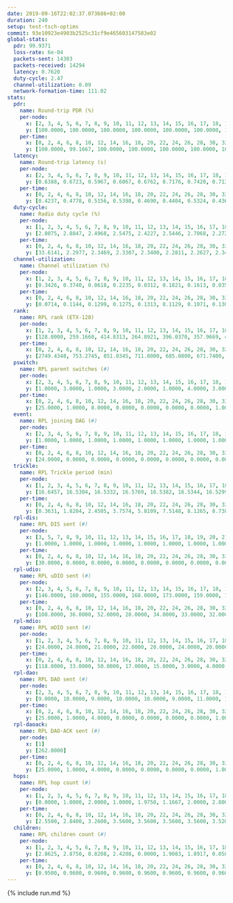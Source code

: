 ```yaml
---
date: 2019-09-16T22:02:37.073686+02:00
duration: 240
setup: test-tsch-optims
commit: 93e10923e4903b2525c31cf9e465603147583e02
global-stats:
  pdr: 99.9371
  loss-rate: 6e-04
  packets-sent: 14303
  packets-received: 14294
  latency: 0.7620
  duty-cycle: 2.47
  channel-utilization: 0.09
  network-formation-time: 111.02
stats:
  pdr:
    name: Round-trip PDR (%)
    per-node:
      x: [2, 3, 4, 5, 6, 7, 8, 9, 10, 11, 12, 13, 14, 15, 16, 17, 18, 19, 20, 21, 22, 23, 24, 25]
      y: [100.0000, 100.0000, 100.0000, 100.0000, 100.0000, 100.0000, 100.0000, 100.0000, 100.0000, 100.0000, 100.0000, 100.0000, 100.0000, 100.0000, 100.0000, 100.0000, 100.0000, 100.0000, 100.0000, 99.8302, 100.0000, 100.0000, 98.5940, 100.0000]
    per-time:
      x: [0, 2, 4, 6, 8, 10, 12, 14, 16, 18, 20, 22, 24, 26, 28, 30, 32, 34, 36, 38, 40, 42, 44, 46, 48, 50, 52, 54, 56, 58, 60, 62, 64, 66, 68, 70, 72, 74, 76, 78, 80, 82, 84, 86, 88, 90, 92, 94, 96, 98, 100, 102, 104, 106, 108, 110, 112, 114, 116, 118, 120, 122, 124, 126, 128, 130, 132, 134, 136, 138, 140, 142, 144, 146, 148, 150, 152, 154, 156, 158, 160, 162, 164, 166, 168, 170, 172, 174, 176, 178, 180, 182, 184, 186, 188, 190, 192, 194, 196, 198, 200, 202, 204, 206, 208, 210, 212, 214, 216, 218, 220, 222, 224, 226, 228, 230, 232, 234, 236, 238, 240]
      y: [100.0000, 99.1667, 100.0000, 100.0000, 100.0000, 100.0000, 100.0000, 100.0000, 100.0000, 100.0000, 100.0000, 100.0000, 100.0000, 100.0000, 100.0000, 100.0000, 100.0000, 100.0000, 100.0000, 100.0000, 100.0000, 100.0000, 100.0000, 100.0000, 100.0000, 100.0000, 100.0000, 100.0000, 100.0000, 100.0000, 100.0000, 100.0000, 100.0000, 100.0000, 100.0000, 100.0000, 100.0000, 100.0000, 100.0000, 100.0000, 100.0000, 100.0000, 100.0000, 100.0000, 100.0000, 100.0000, 100.0000, 100.0000, 100.0000, 100.0000, 100.0000, 100.0000, 100.0000, 100.0000, 100.0000, 100.0000, 100.0000, 100.0000, 100.0000, 100.0000, 100.0000, 100.0000, 100.0000, 98.3333, 97.5000, 97.5000, 100.0000, 100.0000, 100.0000, 100.0000, 100.0000, 100.0000, 100.0000, 100.0000, 100.0000, 100.0000, 100.0000, 100.0000, 100.0000, 100.0000, 100.0000, 100.0000, 100.0000, 100.0000, 100.0000, 100.0000, 100.0000, 100.0000, 100.0000, 100.0000, 100.0000, 100.0000, 100.0000, 100.0000, 100.0000, 100.0000, 100.0000, 100.0000, 100.0000, 100.0000, 100.0000, 100.0000, 100.0000, 100.0000, 100.0000, 100.0000, 100.0000, 100.0000, 100.0000, 100.0000, 100.0000, 100.0000, 100.0000, 100.0000, 100.0000, 100.0000, 100.0000, 100.0000, 100.0000, 100.0000, null]
  latency:
    name: Round-trip latency (s)
    per-node:
      x: [2, 3, 4, 5, 6, 7, 8, 9, 10, 11, 12, 13, 14, 15, 16, 17, 18, 19, 20, 21, 22, 23, 24, 25]
      y: [0.6388, 0.6723, 0.5967, 0.6067, 0.6762, 0.7176, 0.7420, 0.7132, 0.6393, 0.7410, 0.7205, 0.7112, 0.6799, 0.7076, 0.7923, 0.7607, 0.8233, 0.7923, 0.9306, 0.8401, 0.9161, 1.0016, 0.9609, 0.9215]
    per-time:
      x: [0, 2, 4, 6, 8, 10, 12, 14, 16, 18, 20, 22, 24, 26, 28, 30, 32, 34, 36, 38, 40, 42, 44, 46, 48, 50, 52, 54, 56, 58, 60, 62, 64, 66, 68, 70, 72, 74, 76, 78, 80, 82, 84, 86, 88, 90, 92, 94, 96, 98, 100, 102, 104, 106, 108, 110, 112, 114, 116, 118, 120, 122, 124, 126, 128, 130, 132, 134, 136, 138, 140, 142, 144, 146, 148, 150, 152, 154, 156, 158, 160, 162, 164, 166, 168, 170, 172, 174, 176, 178, 180, 182, 184, 186, 188, 190, 192, 194, 196, 198, 200, 202, 204, 206, 208, 210, 212, 214, 216, 218, 220, 222, 224, 226, 228, 230, 232, 234, 236, 238, 240]
      y: [0.4237, 0.4778, 0.5156, 0.5398, 0.4690, 0.4404, 0.5324, 0.4363, 0.4136, 0.4524, 0.4457, 0.4129, 0.4146, 0.4043, 0.4595, 0.4392, 0.4535, 0.4494, 0.3941, 0.4033, 0.3672, 0.3727, 0.3774, 0.3742, 0.3362, 0.4006, 0.3920, 0.3874, 0.3972, 0.4224, 0.3961, 0.3857, 0.4124, 0.4012, 0.3975, 0.3870, 0.3620, 0.3639, 0.3807, 0.3624, 0.3923, 0.4252, 0.3468, 0.3957, 0.4213, 0.3535, 0.3385, 0.3642, 0.3772, 0.3648, 0.3653, 0.3996, 0.3862, 0.5168, 0.4865, 0.4339, 0.3833, 0.3582, 0.3810, 0.6664, 0.6201, 0.4553, 0.4146, 0.3656, 0.3824, 0.9193, 1.1141, 0.7225, 0.5272, 0.4779, 0.4938, 0.9670, 1.3010, 1.2904, 1.0002, 0.6211, 0.5787, 0.9817, 1.2919, 1.3067, 1.3176, 1.2352, 0.9490, 1.0454, 1.2889, 1.3106, 1.3106, 1.2949, 1.3014, 1.2821, 1.2909, 1.3193, 1.2772, 1.2979, 1.2878, 1.3168, 1.2832, 1.3160, 1.2814, 1.2759, 1.3081, 1.2872, 1.2954, 1.3167, 1.2903, 1.2725, 1.2791, 1.2849, 1.2962, 1.2960, 1.2963, 1.3116, 1.2902, 1.2977, 1.2925, 1.3034, 1.3130, 1.2991, 1.3238, 1.2553, null]
  duty-cycle:
    name: Radio duty cycle (%)
    per-node:
      x: [1, 2, 3, 4, 5, 6, 7, 8, 9, 10, 11, 12, 13, 14, 15, 16, 17, 18, 19, 20, 21, 22, 23, 24, 25]
      y: [2.8075, 2.8847, 2.4968, 2.5475, 2.4227, 2.5446, 2.7068, 2.2726, 2.2339, 2.3476, 2.3713, 2.2348, 2.6297, 2.2539, 2.5236, 2.5179, 2.4240, 2.4898, 2.6392, 2.5761, 2.4375, 2.6333, 2.5461, 2.3640, 2.6091]
    per-time:
      x: [0, 2, 4, 6, 8, 10, 12, 14, 16, 18, 20, 22, 24, 26, 28, 30, 32, 34, 36, 38, 40, 42, 44, 46, 48, 50, 52, 54, 56, 58, 60, 62, 64, 66, 68, 70, 72, 74, 76, 78, 80, 82, 84, 86, 88, 90, 92, 94, 96, 98, 100, 102, 104, 106, 108, 110, 112, 114, 116, 118, 120, 122, 124, 126, 128, 130, 132, 134, 136, 138, 140, 142, 144, 146, 148, 150, 152, 154, 156, 158, 160, 162, 164, 166, 168, 170, 172, 174, 176, 178, 180, 182, 184, 186, 188, 190, 192, 194, 196, 198, 200, 202, 204, 206, 208, 210, 212, 214, 216, 218, 220, 222, 224, 226, 228, 230, 232, 234, 236, 238, 240]
      y: [33.6141, 2.2977, 2.3469, 2.3307, 2.3400, 2.2811, 2.2627, 2.3416, 2.2916, 2.2633, 2.2789, 2.2811, 2.2464, 2.2597, 2.2836, 2.2882, 2.2956, 2.2739, 2.2801, 2.2419, 2.2561, 2.2475, 2.2535, 2.2379, 2.2637, 2.2289, 2.2559, 2.2496, 2.2385, 2.2567, 2.2407, 2.2447, 2.2418, 2.2459, 2.2425, 2.2442, 2.2332, 2.2262, 2.2362, 2.2697, 2.2386, 2.2521, 2.2508, 2.2510, 2.2446, 2.2495, 2.2312, 2.2248, 2.2199, 2.2180, 2.2323, 2.2386, 2.2516, 2.2209, 2.2391, 2.2297, 2.2431, 2.2450, 2.2279, 2.2295, 2.2161, 2.2289, 2.4213, 2.3271, 2.3334, 2.3351, 2.2652, 2.2701, 2.2272, 2.2416, 2.2391, 2.2357, 2.2309, 2.2232, 2.2226, 2.2308, 2.2364, 2.2144, 2.2250, 2.2212, 2.2333, 2.2337, 2.2190, 2.2306, 2.2373, 2.2246, 2.2324, 2.2338, 2.2230, 2.2324, 2.2303, 2.2104, 2.2326, 2.2168, 2.2305, 2.2367, 2.2332, 2.2132, 2.2433, 2.2103, 2.2308, 2.2185, 2.2282, 2.2255, 2.2374, 2.2199, 2.2101, 2.2253, 2.2068, 2.2158, 2.2343, 2.2256, 2.2308, 2.2197, 2.2132, 2.2312, 2.2309, 2.2329, 2.2305, 2.2415, null]
  channel-utilization:
    name: Channel utilization (%)
    per-node:
      x: [1, 2, 3, 4, 5, 6, 7, 8, 9, 10, 11, 12, 13, 14, 15, 16, 17, 18, 19, 20, 21, 22, 23, 24, 25]
      y: [0.3426, 0.3740, 0.0618, 0.2235, 0.0312, 0.1821, 0.1613, 0.0357, 0.0327, 0.1055, 0.0335, 0.0407, 0.1199, 0.0322, 0.1561, 0.1028, 0.0411, 0.0915, 0.0860, 0.0469, 0.0515, 0.0416, 0.0342, 0.0597, 0.0354]
    per-time:
      x: [0, 2, 4, 6, 8, 10, 12, 14, 16, 18, 20, 22, 24, 26, 28, 30, 32, 34, 36, 38, 40, 42, 44, 46, 48, 50, 52, 54, 56, 58, 60, 62, 64, 66, 68, 70, 72, 74, 76, 78, 80, 82, 84, 86, 88, 90, 92, 94, 96, 98, 100, 102, 104, 106, 108, 110, 112, 114, 116, 118, 120, 122, 124, 126, 128, 130, 132, 134, 136, 138, 140, 142, 144, 146, 148, 150, 152, 154, 156, 158, 160, 162, 164, 166, 168, 170, 172, 174, 176, 178, 180, 182, 184, 186, 188, 190, 192, 194, 196, 198, 200, 202, 204, 206, 208, 210, 212, 214, 216, 218, 220, 222, 224, 226, 228, 230, 232, 234, 236, 238, 240]
      y: [0.0714, 0.1144, 0.1299, 0.1275, 0.1313, 0.1129, 0.1071, 0.1308, 0.1103, 0.1098, 0.1129, 0.1149, 0.1007, 0.1080, 0.1099, 0.1151, 0.1165, 0.1115, 0.1139, 0.1015, 0.1042, 0.1003, 0.1000, 0.0943, 0.1031, 0.1002, 0.1038, 0.1050, 0.1013, 0.1079, 0.1020, 0.1031, 0.1008, 0.1016, 0.1015, 0.1007, 0.0976, 0.0941, 0.0963, 0.1089, 0.0975, 0.0988, 0.1044, 0.1011, 0.1023, 0.1015, 0.0933, 0.0946, 0.0912, 0.0992, 0.0941, 0.1004, 0.0971, 0.0948, 0.0996, 0.0958, 0.1001, 0.0993, 0.0970, 0.0963, 0.0926, 0.0942, 0.2005, 0.0877, 0.0477, 0.0404, 0.1024, 0.1055, 0.0935, 0.0997, 0.0997, 0.1004, 0.0980, 0.0955, 0.0930, 0.0987, 0.0975, 0.0911, 0.0957, 0.0969, 0.0991, 0.0978, 0.0936, 0.0967, 0.0995, 0.0944, 0.0990, 0.0983, 0.0990, 0.0990, 0.0971, 0.0928, 0.0971, 0.0918, 0.0963, 0.0984, 0.0998, 0.0897, 0.0990, 0.0895, 0.0966, 0.0907, 0.0955, 0.0936, 0.0976, 0.0916, 0.0899, 0.0965, 0.0902, 0.0921, 0.0989, 0.0963, 0.0953, 0.0921, 0.0923, 0.0969, 0.0959, 0.0968, 0.0976, 0.0976, null]
  rank:
    name: RPL rank (ETX-128)
    per-node:
      x: [1, 2, 3, 4, 5, 6, 7, 8, 9, 10, 11, 12, 13, 14, 15, 16, 17, 18, 19, 20, 21, 22, 23, 24, 25]
      y: [128.0000, 259.1660, 414.8313, 264.8921, 396.0370, 357.9669, 411.5768, 527.8033, 570.9547, 405.6805, 846.4815, 522.4590, 540.2327, 571.6214, 528.8880, 625.3415, 659.3306, 768.6024, 692.3089, 818.2874, 1072.7222, 811.0927, 935.2680, 30979.5445, 946.2742]
    per-time:
      x: [0, 2, 4, 6, 8, 10, 12, 14, 16, 18, 20, 22, 24, 26, 28, 30, 32, 34, 36, 38, 40, 42, 44, 46, 48, 50, 52, 54, 56, 58, 60, 62, 64, 66, 68, 70, 72, 74, 76, 78, 80, 82, 84, 86, 88, 90, 92, 94, 96, 98, 100, 102, 104, 106, 108, 110, 112, 114, 116, 118, 120, 122, 124, 126, 128, 130, 132, 134, 136, 138, 140, 142, 144, 146, 148, 150, 152, 154, 156, 158, 160, 162, 164, 166, 168, 170, 172, 174, 176, 178, 180, 182, 184, 186, 188, 190, 192, 194, 196, 198, 200, 202, 204, 206, 208, 210, 212, 214, 216, 218, 220, 222, 224, 226, 228, 230, 232, 234, 236, 238, 240]
      y: [2749.4348, 753.2745, 851.0345, 711.8000, 685.0800, 671.7400, 665.2000, 673.4314, 666.9804, 663.5882, 637.7000, 632.2549, 617.8431, 619.1731, 605.5882, 613.5000, 633.9804, 628.8000, 628.2800, 633.4600, 638.0182, 614.1400, 610.0196, 606.8600, 617.8600, 630.3889, 617.4800, 617.1176, 609.1600, 616.5000, 600.4200, 603.1636, 572.0000, 585.7200, 602.8800, 599.3600, 610.2600, 604.7059, 614.7500, 624.9273, 604.1961, 592.4400, 619.9608, 605.6000, 604.5000, 588.2200, 586.7059, 584.6346, 584.8600, 568.4200, 560.6400, 553.1373, 557.5600, 564.4615, 549.0000, 530.2600, 527.0196, 526.5098, 523.0000, 533.3200, 535.9800, 543.6400, 539.0196, 741.1062, 23782.6707, 60146.4957, 37606.0789, 566.6471, 540.7600, 547.0392, 546.0400, 555.7255, 553.3800, 542.0800, 538.3000, 536.4423, 525.4200, 523.6400, 527.7000, 526.1400, 529.5000, 528.2400, 528.6275, 531.3200, 536.2200, 529.3600, 533.6471, 530.7400, 533.3333, 535.1961, 543.9804, 541.0600, 548.5200, 546.0769, 528.9800, 524.6471, 527.0600, 531.6731, 543.8800, 562.4400, 560.3200, 544.9800, 533.2800, 550.8800, 559.5882, 535.8824, 547.4717, 538.2500, 525.9808, 527.1600, 528.5000, 528.7800, 533.5600, 541.6400, 555.7059, 544.2692, 558.0000, 567.6471, 578.2500, 567.4314, 911.0000]
  pswitch:
    name: RPL parent switches (#)
    per-node:
      x: [2, 3, 4, 5, 6, 7, 8, 9, 10, 11, 12, 13, 14, 15, 16, 17, 18, 19, 20, 21, 22, 23, 24, 25]
      y: [1.0000, 3.0000, 1.0000, 3.0000, 2.0000, 1.0000, 4.0000, 3.0000, 1.0000, 3.0000, 4.0000, 5.0000, 3.0000, 1.0000, 6.0000, 5.0000, 14.0000, 7.0000, 8.0000, 12.0000, 9.0000, 11.0000, 5.0000, 9.0000]
    per-time:
      x: [0, 2, 4, 6, 8, 10, 12, 14, 16, 18, 20, 22, 24, 26, 28, 30, 32, 34, 36, 38, 40, 42, 44, 46, 48, 50, 52, 54, 56, 58, 60, 62, 64, 66, 68, 70, 72, 74, 76, 78, 80, 82, 84, 86, 88, 90, 92, 94, 96, 98, 100, 102, 104, 106, 108, 110, 112, 114, 116, 118, 120, 122, 124, 126, 128, 130, 132, 134, 136, 138, 140, 142, 144, 146, 148, 150, 152, 154, 156, 158, 160, 162, 164, 166, 168, 170, 172, 174, 176, 178, 180, 182, 184, 186, 188, 190, 192, 194, 196, 198, 200, 202, 204, 206, 208, 210, 212, 214, 216, 218, 220, 222, 224, 226, 228, 230, 232, 234, 236, 238]
      y: [25.0000, 1.0000, 8.0000, 0.0000, 0.0000, 0.0000, 0.0000, 1.0000, 1.0000, 1.0000, 0.0000, 1.0000, 1.0000, 2.0000, 1.0000, 0.0000, 1.0000, 0.0000, 0.0000, 0.0000, 5.0000, 0.0000, 1.0000, 0.0000, 0.0000, 4.0000, 0.0000, 1.0000, 0.0000, 2.0000, 0.0000, 5.0000, 1.0000, 0.0000, 0.0000, 0.0000, 0.0000, 1.0000, 2.0000, 5.0000, 1.0000, 0.0000, 1.0000, 0.0000, 2.0000, 0.0000, 1.0000, 2.0000, 0.0000, 0.0000, 0.0000, 1.0000, 0.0000, 2.0000, 2.0000, 0.0000, 1.0000, 1.0000, 2.0000, 0.0000, 0.0000, 0.0000, 1.0000, 0.0000, 1.0000, 0.0000, 1.0000, 1.0000, 0.0000, 1.0000, 0.0000, 1.0000, 0.0000, 0.0000, 0.0000, 2.0000, 0.0000, 0.0000, 0.0000, 0.0000, 0.0000, 0.0000, 1.0000, 0.0000, 0.0000, 0.0000, 1.0000, 0.0000, 1.0000, 1.0000, 1.0000, 0.0000, 0.0000, 2.0000, 0.0000, 1.0000, 0.0000, 2.0000, 0.0000, 0.0000, 0.0000, 0.0000, 0.0000, 0.0000, 1.0000, 1.0000, 3.0000, 2.0000, 2.0000, 0.0000, 0.0000, 0.0000, 0.0000, 0.0000, 1.0000, 2.0000, 1.0000, 1.0000, 2.0000, 1.0000]
  event:
    name: RPL joining DAG (#)
    per-node:
      x: [2, 3, 4, 5, 6, 7, 8, 9, 10, 11, 12, 13, 14, 15, 16, 17, 18, 19, 20, 21, 22, 23, 24, 25]
      y: [1.0000, 1.0000, 1.0000, 1.0000, 1.0000, 1.0000, 1.0000, 1.0000, 1.0000, 1.0000, 1.0000, 1.0000, 1.0000, 1.0000, 1.0000, 1.0000, 1.0000, 1.0000, 1.0000, 1.0000, 1.0000, 1.0000, 2.0000, 1.0000]
    per-time:
      x: [0, 2, 4, 6, 8, 10, 12, 14, 16, 18, 20, 22, 24, 26, 28, 30, 32, 34, 36, 38, 40, 42, 44, 46, 48, 50, 52, 54, 56, 58, 60, 62, 64, 66, 68, 70, 72, 74, 76, 78, 80, 82, 84, 86, 88, 90, 92, 94, 96, 98, 100, 102, 104, 106, 108, 110, 112, 114, 116, 118, 120, 122, 124, 126, 128, 130, 132, 134]
      y: [24.0000, 0.0000, 0.0000, 0.0000, 0.0000, 0.0000, 0.0000, 0.0000, 0.0000, 0.0000, 0.0000, 0.0000, 0.0000, 0.0000, 0.0000, 0.0000, 0.0000, 0.0000, 0.0000, 0.0000, 0.0000, 0.0000, 0.0000, 0.0000, 0.0000, 0.0000, 0.0000, 0.0000, 0.0000, 0.0000, 0.0000, 0.0000, 0.0000, 0.0000, 0.0000, 0.0000, 0.0000, 0.0000, 0.0000, 0.0000, 0.0000, 0.0000, 0.0000, 0.0000, 0.0000, 0.0000, 0.0000, 0.0000, 0.0000, 0.0000, 0.0000, 0.0000, 0.0000, 0.0000, 0.0000, 0.0000, 0.0000, 0.0000, 0.0000, 0.0000, 0.0000, 0.0000, 0.0000, 0.0000, 0.0000, 0.0000, 1.0000, 0.0000]
  trickle:
    name: RPL Trickle period (min)
    per-node:
      x: [1, 2, 3, 4, 5, 6, 7, 8, 9, 10, 11, 12, 13, 14, 15, 16, 17, 18, 19, 20, 21, 22, 23, 24, 25]
      y: [16.6457, 16.5304, 16.5332, 16.5769, 16.5382, 16.5344, 16.5299, 16.4640, 16.5382, 16.5395, 16.5306, 16.5421, 16.5384, 16.5332, 16.5228, 16.5422, 16.4715, 14.8394, 15.4915, 15.1394, 15.1346, 15.1582, 15.2898, 9.5827, 14.3740]
    per-time:
      x: [0, 2, 4, 6, 8, 10, 12, 14, 16, 18, 20, 22, 24, 26, 28, 30, 32, 34, 36, 38, 40, 42, 44, 46, 48, 50, 52, 54, 56, 58, 60, 62, 64, 66, 68, 70, 72, 74, 76, 78, 80, 82, 84, 86, 88, 90, 92, 94, 96, 98, 100, 102, 104, 106, 108, 110, 112, 114, 116, 118, 120, 122, 124, 126, 128, 130, 132, 134, 136, 138, 140, 142, 144, 146, 148, 150, 152, 154, 156, 158, 160, 162, 164, 166, 168, 170, 172, 174, 176, 178, 180, 182, 184, 186, 188, 190, 192, 194, 196, 198, 200, 202, 204, 206, 208, 210, 212, 214, 216, 218, 220, 222, 224, 226, 228, 230, 232, 234, 236, 238, 240]
      y: [0.3631, 1.8204, 2.4505, 3.7574, 5.8109, 7.5148, 8.1265, 8.7381, 9.0808, 14.9062, 15.5539, 17.4763, 17.4763, 17.4763, 17.4763, 17.4763, 17.4763, 17.4763, 17.4763, 17.4763, 17.4763, 17.4763, 17.4763, 17.4763, 17.4763, 17.1577, 16.8428, 16.5768, 16.9520, 16.9721, 17.1267, 17.1585, 17.1336, 17.1267, 17.3015, 17.4763, 17.4763, 17.4763, 17.4763, 17.4763, 17.4763, 17.4763, 17.4763, 17.4763, 17.4763, 17.4763, 17.4763, 17.4763, 17.4763, 17.4763, 17.4763, 17.4763, 17.4763, 17.4763, 17.4763, 17.4763, 17.4763, 17.4763, 17.4763, 17.4763, 17.4763, 17.4763, 17.4763, 17.4763, 11.2061, 2.2680, 6.6494, 12.0189, 12.6484, 13.0644, 13.3693, 14.4779, 14.6801, 14.6801, 14.6801, 16.1319, 17.4763, 17.4763, 17.4763, 17.4763, 17.4763, 17.4763, 17.4763, 17.4763, 17.4763, 17.4763, 17.4763, 17.4763, 17.4763, 17.4763, 17.4763, 17.4763, 17.4763, 17.4763, 17.4763, 17.4763, 17.4763, 17.4763, 17.4763, 17.4763, 17.4763, 17.4763, 17.4763, 17.4763, 17.4763, 17.4763, 17.4763, 17.4763, 17.4763, 17.4763, 17.4763, 17.4763, 17.4763, 17.4763, 17.4763, 17.4763, 17.4763, 17.4763, 17.4763, 17.4763, 17.4763]
  rpl-dis:
    name: RPL DIS sent (#)
    per-node:
      x: [3, 5, 7, 8, 9, 10, 11, 12, 13, 14, 15, 16, 17, 18, 19, 20, 21, 22, 23, 24, 25]
      y: [1.0000, 1.0000, 1.0000, 1.0000, 1.0000, 1.0000, 1.0000, 1.0000, 1.0000, 1.0000, 2.0000, 2.0000, 1.0000, 1.0000, 2.0000, 2.0000, 1.0000, 2.0000, 3.0000, 11.0000, 2.0000]
    per-time:
      x: [0, 2, 4, 6, 8, 10, 12, 14, 16, 18, 20, 22, 24, 26, 28, 30, 32, 34, 36, 38, 40, 42, 44, 46, 48, 50, 52, 54, 56, 58, 60, 62, 64, 66, 68, 70, 72, 74, 76, 78, 80, 82, 84, 86, 88, 90, 92, 94, 96, 98, 100, 102, 104, 106, 108, 110, 112, 114, 116, 118, 120, 122, 124, 126, 128, 130, 132]
      y: [30.0000, 0.0000, 0.0000, 0.0000, 0.0000, 0.0000, 0.0000, 0.0000, 0.0000, 0.0000, 0.0000, 0.0000, 0.0000, 0.0000, 0.0000, 0.0000, 0.0000, 0.0000, 0.0000, 0.0000, 0.0000, 0.0000, 0.0000, 0.0000, 0.0000, 0.0000, 0.0000, 0.0000, 0.0000, 0.0000, 0.0000, 0.0000, 0.0000, 0.0000, 0.0000, 0.0000, 0.0000, 0.0000, 0.0000, 0.0000, 0.0000, 0.0000, 0.0000, 0.0000, 0.0000, 0.0000, 0.0000, 0.0000, 0.0000, 0.0000, 0.0000, 0.0000, 0.0000, 0.0000, 0.0000, 0.0000, 0.0000, 0.0000, 0.0000, 0.0000, 0.0000, 0.0000, 0.0000, 0.0000, 4.0000, 2.0000, 3.0000]
  rpl-udio:
    name: RPL uDIO sent (#)
    per-node:
      x: [2, 3, 4, 5, 6, 7, 8, 9, 10, 11, 12, 13, 14, 15, 16, 17, 18, 19, 20, 21, 22, 23, 24, 25]
      y: [146.0000, 160.0000, 155.0000, 168.0000, 173.0000, 159.0000, 171.0000, 165.0000, 142.0000, 167.0000, 168.0000, 168.0000, 170.0000, 169.0000, 168.0000, 173.0000, 180.0000, 169.0000, 173.0000, 165.0000, 170.0000, 163.0000, 183.0000, 171.0000]
    per-time:
      x: [0, 2, 4, 6, 8, 10, 12, 14, 16, 18, 20, 22, 24, 26, 28, 30, 32, 34, 36, 38, 40, 42, 44, 46, 48, 50, 52, 54, 56, 58, 60, 62, 64, 66, 68, 70, 72, 74, 76, 78, 80, 82, 84, 86, 88, 90, 92, 94, 96, 98, 100, 102, 104, 106, 108, 110, 112, 114, 116, 118, 120, 122, 124, 126, 128, 130, 132, 134, 136, 138, 140, 142, 144, 146, 148, 150, 152, 154, 156, 158, 160, 162, 164, 166, 168, 170, 172, 174, 176, 178, 180, 182, 184, 186, 188, 190, 192, 194, 196, 198, 200, 202, 204, 206, 208, 210, 212, 214, 216, 218, 220, 222, 224, 226, 228, 230, 232, 234, 236, 238, 240]
      y: [108.0000, 36.0000, 52.0000, 28.0000, 34.0000, 33.0000, 32.0000, 32.0000, 37.0000, 38.0000, 36.0000, 36.0000, 28.0000, 29.0000, 29.0000, 38.0000, 34.0000, 32.0000, 33.0000, 30.0000, 36.0000, 32.0000, 31.0000, 31.0000, 41.0000, 29.0000, 34.0000, 32.0000, 32.0000, 29.0000, 32.0000, 32.0000, 37.0000, 33.0000, 31.0000, 33.0000, 30.0000, 38.0000, 32.0000, 39.0000, 35.0000, 28.0000, 30.0000, 29.0000, 28.0000, 32.0000, 37.0000, 34.0000, 31.0000, 32.0000, 25.0000, 29.0000, 33.0000, 30.0000, 34.0000, 28.0000, 39.0000, 29.0000, 33.0000, 31.0000, 31.0000, 36.0000, 31.0000, 43.0000, 39.0000, 30.0000, 36.0000, 30.0000, 35.0000, 34.0000, 33.0000, 33.0000, 30.0000, 32.0000, 27.0000, 37.0000, 32.0000, 28.0000, 36.0000, 29.0000, 31.0000, 30.0000, 41.0000, 30.0000, 33.0000, 32.0000, 30.0000, 34.0000, 29.0000, 33.0000, 32.0000, 35.0000, 33.0000, 30.0000, 28.0000, 32.0000, 30.0000, 29.0000, 35.0000, 40.0000, 32.0000, 29.0000, 36.0000, 35.0000, 30.0000, 37.0000, 33.0000, 32.0000, 29.0000, 33.0000, 32.0000, 28.0000, 32.0000, 37.0000, 28.0000, 33.0000, 30.0000, 33.0000, 27.0000, 30.0000, 5.0000]
  rpl-mdio:
    name: RPL mDIO sent (#)
    per-node:
      x: [1, 2, 3, 4, 5, 6, 7, 8, 9, 10, 11, 12, 13, 14, 15, 16, 17, 18, 19, 20, 21, 22, 23, 24, 25]
      y: [24.0000, 24.0000, 21.0000, 22.0000, 20.0000, 24.0000, 20.0000, 22.0000, 21.0000, 20.0000, 21.0000, 20.0000, 22.0000, 21.0000, 23.0000, 21.0000, 22.0000, 55.0000, 36.0000, 53.0000, 51.0000, 53.0000, 51.0000, 38.0000, 51.0000]
    per-time:
      x: [0, 2, 4, 6, 8, 10, 12, 14, 16, 18, 20, 22, 24, 26, 28, 30, 32, 34, 36, 38, 40, 42, 44, 46, 48, 50, 52, 54, 56, 58, 60, 62, 64, 66, 68, 70, 72, 74, 76, 78, 80, 82, 84, 86, 88, 90, 92, 94, 96, 98, 100, 102, 104, 106, 108, 110, 112, 114, 116, 118, 120, 122, 124, 126, 128, 130, 132, 134, 136, 138, 140, 142, 144, 146, 148, 150, 152, 154, 156, 158, 160, 162, 164, 166, 168, 170, 172, 174, 176, 178, 180, 182, 184, 186, 188, 190, 192, 194, 196, 198, 200, 202, 204, 206, 208, 210, 212, 214, 216, 218, 220, 222, 224, 226, 228, 230, 232, 234, 236, 238, 240]
      y: [118.0000, 33.0000, 50.0000, 17.0000, 15.0000, 3.0000, 4.0000, 8.0000, 11.0000, 4.0000, 2.0000, 0.0000, 0.0000, 1.0000, 9.0000, 4.0000, 7.0000, 0.0000, 0.0000, 4.0000, 0.0000, 0.0000, 3.0000, 1.0000, 11.0000, 7.0000, 6.0000, 2.0000, 0.0000, 1.0000, 0.0000, 2.0000, 5.0000, 5.0000, 10.0000, 2.0000, 1.0000, 0.0000, 0.0000, 3.0000, 3.0000, 6.0000, 4.0000, 6.0000, 2.0000, 1.0000, 0.0000, 0.0000, 6.0000, 6.0000, 6.0000, 3.0000, 2.0000, 1.0000, 1.0000, 0.0000, 1.0000, 7.0000, 1.0000, 9.0000, 5.0000, 1.0000, 1.0000, 1.0000, 14.0000, 70.0000, 53.0000, 27.0000, 11.0000, 7.0000, 5.0000, 4.0000, 0.0000, 2.0000, 8.0000, 5.0000, 2.0000, 5.0000, 3.0000, 0.0000, 3.0000, 2.0000, 2.0000, 3.0000, 3.0000, 4.0000, 3.0000, 5.0000, 1.0000, 2.0000, 2.0000, 1.0000, 8.0000, 2.0000, 5.0000, 3.0000, 1.0000, 1.0000, 2.0000, 1.0000, 1.0000, 8.0000, 4.0000, 3.0000, 4.0000, 2.0000, 2.0000, 1.0000, 1.0000, 5.0000, 3.0000, 4.0000, 3.0000, 5.0000, 1.0000, 4.0000, 1.0000, 2.0000, 4.0000, 5.0000, 1.0000]
  rpl-dao:
    name: RPL DAO sent (#)
    per-node:
      x: [2, 3, 4, 5, 6, 7, 8, 9, 10, 11, 12, 13, 14, 15, 16, 17, 18, 19, 20, 21, 22, 23, 24, 25]
      y: [9.0000, 10.0000, 9.0000, 10.0000, 10.0000, 9.0000, 11.0000, 10.0000, 9.0000, 10.0000, 11.0000, 10.0000, 9.0000, 9.0000, 10.0000, 12.0000, 15.0000, 12.0000, 13.0000, 15.0000, 13.0000, 13.0000, 10.0000, 13.0000]
    per-time:
      x: [0, 2, 4, 6, 8, 10, 12, 14, 16, 18, 20, 22, 24, 26, 28, 30, 32, 34, 36, 38, 40, 42, 44, 46, 48, 50, 52, 54, 56, 58, 60, 62, 64, 66, 68, 70, 72, 74, 76, 78, 80, 82, 84, 86, 88, 90, 92, 94, 96, 98, 100, 102, 104, 106, 108, 110, 112, 114, 116, 118, 120, 122, 124, 126, 128, 130, 132, 134, 136, 138, 140, 142, 144, 146, 148, 150, 152, 154, 156, 158, 160, 162, 164, 166, 168, 170, 172, 174, 176, 178, 180, 182, 184, 186, 188, 190, 192, 194, 196, 198, 200, 202, 204, 206, 208, 210, 212, 214, 216, 218, 220, 222, 224, 226, 228, 230, 232, 234, 236, 238]
      y: [25.0000, 1.0000, 4.0000, 0.0000, 0.0000, 0.0000, 0.0000, 1.0000, 1.0000, 1.0000, 0.0000, 1.0000, 1.0000, 2.0000, 16.0000, 2.0000, 2.0000, 0.0000, 0.0000, 0.0000, 5.0000, 0.0000, 1.0000, 0.0000, 0.0000, 2.0000, 2.0000, 1.0000, 6.0000, 9.0000, 0.0000, 6.0000, 1.0000, 0.0000, 1.0000, 1.0000, 0.0000, 1.0000, 2.0000, 5.0000, 2.0000, 1.0000, 5.0000, 7.0000, 2.0000, 2.0000, 0.0000, 3.0000, 1.0000, 0.0000, 0.0000, 2.0000, 0.0000, 3.0000, 4.0000, 0.0000, 3.0000, 8.0000, 3.0000, 2.0000, 0.0000, 2.0000, 2.0000, 1.0000, 1.0000, 1.0000, 1.0000, 2.0000, 1.0000, 2.0000, 1.0000, 8.0000, 2.0000, 1.0000, 2.0000, 3.0000, 0.0000, 1.0000, 1.0000, 0.0000, 1.0000, 3.0000, 1.0000, 2.0000, 1.0000, 7.0000, 3.0000, 1.0000, 3.0000, 2.0000, 1.0000, 1.0000, 0.0000, 3.0000, 1.0000, 2.0000, 2.0000, 4.0000, 1.0000, 2.0000, 4.0000, 1.0000, 1.0000, 2.0000, 2.0000, 2.0000, 2.0000, 2.0000, 2.0000, 1.0000, 2.0000, 3.0000, 1.0000, 0.0000, 6.0000, 3.0000, 1.0000, 1.0000, 2.0000, 3.0000]
  rpl-daoack:
    name: RPL DAO-ACK sent (#)
    per-node:
      x: [1]
      y: [262.0000]
    per-time:
      x: [0, 2, 4, 6, 8, 10, 12, 14, 16, 18, 20, 22, 24, 26, 28, 30, 32, 34, 36, 38, 40, 42, 44, 46, 48, 50, 52, 54, 56, 58, 60, 62, 64, 66, 68, 70, 72, 74, 76, 78, 80, 82, 84, 86, 88, 90, 92, 94, 96, 98, 100, 102, 104, 106, 108, 110, 112, 114, 116, 118, 120, 122, 124, 126, 128, 130, 132, 134, 136, 138, 140, 142, 144, 146, 148, 150, 152, 154, 156, 158, 160, 162, 164, 166, 168, 170, 172, 174, 176, 178, 180, 182, 184, 186, 188, 190, 192, 194, 196, 198, 200, 202, 204, 206, 208, 210, 212, 214, 216, 218, 220, 222, 224, 226, 228, 230, 232, 234, 236, 238]
      y: [25.0000, 1.0000, 4.0000, 0.0000, 0.0000, 0.0000, 0.0000, 1.0000, 1.0000, 1.0000, 0.0000, 1.0000, 1.0000, 2.0000, 16.0000, 2.0000, 2.0000, 0.0000, 0.0000, 0.0000, 5.0000, 0.0000, 1.0000, 0.0000, 0.0000, 2.0000, 2.0000, 1.0000, 6.0000, 9.0000, 0.0000, 6.0000, 1.0000, 0.0000, 1.0000, 1.0000, 0.0000, 1.0000, 2.0000, 5.0000, 2.0000, 1.0000, 5.0000, 7.0000, 2.0000, 2.0000, 0.0000, 3.0000, 1.0000, 0.0000, 0.0000, 2.0000, 0.0000, 3.0000, 4.0000, 0.0000, 3.0000, 8.0000, 3.0000, 2.0000, 0.0000, 2.0000, 2.0000, 1.0000, 1.0000, 1.0000, 1.0000, 2.0000, 1.0000, 2.0000, 1.0000, 8.0000, 2.0000, 1.0000, 2.0000, 3.0000, 0.0000, 1.0000, 1.0000, 0.0000, 1.0000, 3.0000, 1.0000, 2.0000, 1.0000, 7.0000, 3.0000, 1.0000, 3.0000, 2.0000, 1.0000, 1.0000, 0.0000, 3.0000, 1.0000, 2.0000, 2.0000, 4.0000, 1.0000, 2.0000, 4.0000, 1.0000, 1.0000, 2.0000, 2.0000, 2.0000, 2.0000, 2.0000, 2.0000, 1.0000, 2.0000, 3.0000, 1.0000, 0.0000, 6.0000, 3.0000, 1.0000, 1.0000, 2.0000, 3.0000]
  hops:
    name: RPL hop count (#)
    per-node:
      x: [1, 2, 3, 4, 5, 6, 7, 8, 9, 10, 11, 12, 13, 14, 15, 16, 17, 18, 19, 20, 21, 22, 23, 24, 25]
      y: [0.0000, 1.0000, 2.0000, 1.0000, 1.9750, 1.1667, 2.0000, 2.8000, 3.0000, 2.0000, 3.0000, 2.3000, 2.3208, 3.0000, 2.0000, 3.1632, 3.0042, 3.4250, 3.2678, 4.1506, 3.9414, 4.3138, 4.6862, 4.6569, 4.6067]
    per-time:
      x: [0, 2, 4, 6, 8, 10, 12, 14, 16, 18, 20, 22, 24, 26, 28, 30, 32, 34, 36, 38, 40, 42, 44, 46, 48, 50, 52, 54, 56, 58, 60, 62, 64, 66, 68, 70, 72, 74, 76, 78, 80, 82, 84, 86, 88, 90, 92, 94, 96, 98, 100, 102, 104, 106, 108, 110, 112, 114, 116, 118, 120, 122, 124, 126, 128, 130, 132, 134, 136, 138, 140, 142, 144, 146, 148, 150, 152, 154, 156, 158, 160, 162, 164, 166, 168, 170, 172, 174, 176, 178, 180, 182, 184, 186, 188, 190, 192, 194, 196, 198, 200, 202, 204, 206, 208, 210, 212, 214, 216, 218, 220, 222, 224, 226, 228, 230, 232, 234, 236, 238]
      y: [2.5500, 2.8400, 3.2600, 3.5600, 3.5600, 3.5600, 3.5600, 3.5200, 3.3600, 3.1800, 3.1600, 3.1600, 3.0800, 3.0600, 3.1200, 3.2000, 3.2000, 3.2000, 3.2000, 3.2000, 2.6800, 2.6000, 2.6200, 2.6400, 2.6400, 2.6400, 2.7600, 2.7600, 2.7600, 2.7600, 2.7600, 2.8000, 2.7600, 2.7600, 2.7600, 2.7600, 2.7600, 2.6000, 2.7000, 2.7000, 2.6800, 2.6800, 2.6800, 2.7200, 2.7000, 2.6800, 2.6800, 2.6000, 2.6000, 2.6000, 2.6000, 2.5800, 2.5600, 2.5600, 2.5800, 2.6000, 2.5800, 2.5600, 2.6000, 2.6000, 2.6000, 2.6000, 2.6000, 2.6000, 2.6000, 2.6000, 2.6200, 2.6800, 2.6800, 2.6800, 2.6800, 2.6800, 2.6800, 2.6800, 2.6800, 2.7000, 2.7200, 2.7200, 2.7200, 2.7200, 2.7200, 2.7200, 2.6800, 2.6800, 2.6800, 2.6800, 2.6800, 2.6800, 2.6800, 2.7200, 2.7200, 2.7200, 2.7200, 2.7200, 2.6400, 2.6400, 2.6400, 2.6000, 2.6000, 2.6000, 2.6000, 2.6000, 2.6000, 2.6000, 2.6000, 2.6000, 2.6000, 2.5800, 2.6000, 2.6000, 2.6000, 2.6000, 2.6000, 2.6000, 2.6000, 2.5800, 2.5600, 2.5600, 2.5800, 2.6600]
  children:
    name: RPL children count (#)
    per-node:
      x: [1, 2, 3, 4, 5, 6, 7, 8, 9, 10, 11, 12, 13, 14, 15, 16, 17, 18, 19, 20, 21, 22, 23, 24, 25]
      y: [2.8625, 2.8750, 0.8208, 2.4208, 0.0000, 1.9083, 1.8917, 0.0583, 0.0000, 2.3833, 0.0000, 0.2250, 1.2333, 0.0000, 1.4458, 1.6862, 0.1213, 1.7750, 1.0293, 0.4561, 0.3766, 0.2887, 0.0000, 0.1172, 0.0000]
    per-time:
      x: [0, 2, 4, 6, 8, 10, 12, 14, 16, 18, 20, 22, 24, 26, 28, 30, 32, 34, 36, 38, 40, 42, 44, 46, 48, 50, 52, 54, 56, 58, 60, 62, 64, 66, 68, 70, 72, 74, 76, 78, 80, 82, 84, 86, 88, 90, 92, 94, 96, 98, 100, 102, 104, 106, 108, 110, 112, 114, 116, 118, 120, 122, 124, 126, 128, 130, 132, 134, 136, 138, 140, 142, 144, 146, 148, 150, 152, 154, 156, 158, 160, 162, 164, 166, 168, 170, 172, 174, 176, 178, 180, 182, 184, 186, 188, 190, 192, 194, 196, 198, 200, 202, 204, 206, 208, 210, 212, 214, 216, 218, 220, 222, 224, 226, 228, 230, 232, 234, 236, 238]
      y: [0.9500, 0.9600, 0.9600, 0.9600, 0.9600, 0.9600, 0.9600, 0.9600, 0.9600, 0.9600, 0.9600, 0.9600, 0.9600, 0.9600, 0.9600, 0.9600, 0.9600, 0.9600, 0.9600, 0.9600, 0.9600, 0.9600, 0.9600, 0.9600, 0.9600, 0.9600, 0.9600, 0.9600, 0.9600, 0.9600, 0.9600, 0.9600, 0.9600, 0.9600, 0.9600, 0.9600, 0.9600, 0.9600, 0.9600, 0.9600, 0.9600, 0.9600, 0.9600, 0.9600, 0.9600, 0.9600, 0.9600, 0.9600, 0.9600, 0.9600, 0.9600, 0.9600, 0.9600, 0.9600, 0.9600, 0.9600, 0.9600, 0.9600, 0.9600, 0.9600, 0.9600, 0.9600, 0.9600, 0.9600, 0.9600, 0.9600, 0.9600, 0.9600, 0.9600, 0.9600, 0.9600, 0.9600, 0.9600, 0.9600, 0.9600, 0.9600, 0.9600, 0.9600, 0.9600, 0.9600, 0.9600, 0.9600, 0.9600, 0.9600, 0.9600, 0.9600, 0.9600, 0.9600, 0.9600, 0.9600, 0.9600, 0.9600, 0.9600, 0.9600, 0.9600, 0.9600, 0.9600, 0.9600, 0.9600, 0.9600, 0.9600, 0.9600, 0.9600, 0.9600, 0.9600, 0.9600, 0.9600, 0.9600, 0.9600, 0.9600, 0.9600, 0.9600, 0.9600, 0.9600, 0.9600, 0.9600, 0.9600, 0.9600, 0.9600, 0.9600]
---
```


{% include run.md %}
